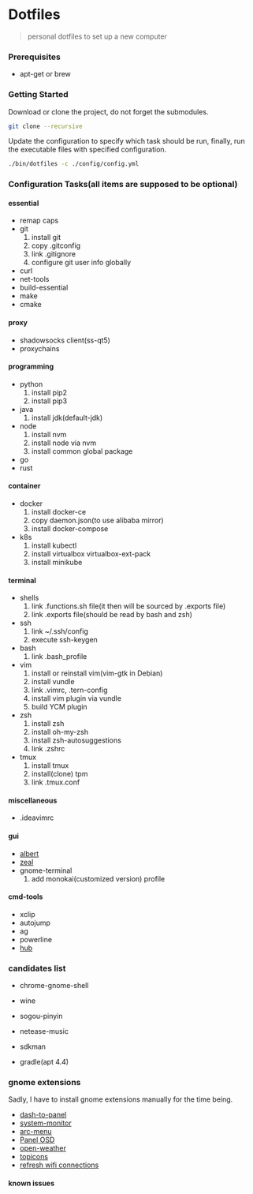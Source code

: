 # Dotfiles
> personal dotfiles to set up a new computer

### Prerequisites
- apt-get or brew

### Getting Started
Download or clone the project, do not forget the submodules.
```bash
git clone --recursive
```
Update the configuration to specify which task should be run, finally, run the executable files with specified configuration.
```bash
./bin/dotfiles -c ./config/config.yml
```

### Configuration Tasks(all items are supposed to be optional)
#### essential
- remap caps
- git
  1. install git
  1. copy .gitconfig
  1. link .gitignore
  1. configure git user info globally
- curl
- net-tools
- build-essential
- make
- cmake

#### proxy
- shadowsocks client(ss-qt5)
- proxychains

#### programming
- python
  1. install pip2
  1. install pip3
- java
  1. install jdk(default-jdk)
- node
  1. install nvm
  1. install node via nvm
  1. install common global package
- go
- rust

#### container
- docker
    1. install docker-ce
    1. copy daemon.json(to use alibaba mirror)
    1. install docker-compose
- k8s
    1. install kubectl
    1. install virtualbox virtualbox-ext-pack
    1. install minikube

#### terminal
- shells
    1. link .functions.sh file(it then will be sourced by .exports file)
    1. link .exports file(should be read by bash and zsh)
- ssh
    1. link ~/.ssh/config
    1. execute ssh-keygen
- bash
    1. link .bash\_profile
- vim
    1. install or reinstall vim(vim-gtk in Debian)
    1. install vundle
    1. link .vimrc, .tern-config
    1. install vim plugin via vundle
    1. build YCM plugin
- zsh
    1. install zsh
    1. install oh-my-zsh
    1. install zsh-autosuggestions
    1. link .zshrc
- tmux
    1. install tmux
    1. install(clone) tpm
    1. link .tmux.conf

#### miscellaneous
- .ideavimrc

#### gui
- [albert](https://github.com/albertlauncher/albert)
- [zeal](https://zealdocs.org/download.html#linux)
- gnome-terminal 
  1. add monokai(customized version) profile

#### cmd-tools
- xclip
- autojump
- ag
- powerline
- [hub](https://github.com/github/hub)

### candidates list
- chrome-gnome-shell
- wine
- sogou-pinyin
- netease-music

- sdkman
- gradle(apt 4.4)

### gnome extensions
Sadly, I have to install gnome extensions manually for the time being.
- [dash-to-panel](https://extensions.gnome.org/extension/1160/dash-to-panel/)
- [system-monitor](https://github.com/paradoxxxzero/gnome-shell-system-monitor-applet)
- [arc-menu](https://extensions.gnome.org/extension/1228/arc-menu/)
- [Panel OSD](https://extensions.gnome.org/extension/708/panel-osd/)
- [open-weather](https://extensions.gnome.org/extension/750/openweather/)
- [topicons](https://extensions.gnome.org/extension/1031/topicons/)
- [refresh wifi connections](https://extensions.gnome.org/extension/905/refresh-wifi-connections/)

#### known issues
